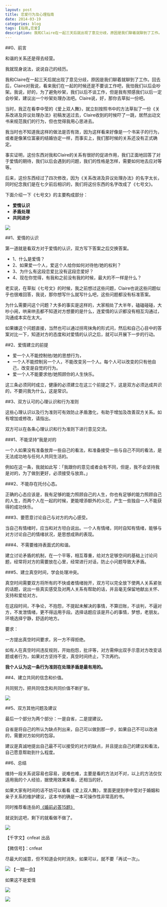 ```yaml
---
layout: post
title: 恋爱行为及心理指南
date: 2014-03-19
categories: blog
tags: [指南,恋爱]
description: 我和Claire在一起三天后就出现了意见分歧，原因是我们聊着就聊到了工作。回去后，Claire对我说，看来我们在一起的时候还是不要谈工作吧，我怕我们以后会吵架。我说，好的，为了避免吵架，我们以后不谈工作，但是我有预感我们以后一定会吵架，建议出一个吵架处理办法吧。Claire说，好，那你去草拟一份吧。
---
```




##0、前言

和谐的关系还是得去经营。

我就现身说法，说说自己的经历。

我和Claire在一起三天后就出现了意见分歧，原因是我们聊着就聊到了工作。回去后，Claire对我说，看来我们在一起的时候还是不要谈工作吧，我怕我们以后会吵架。我说，好的，为了避免吵架，我们以后不谈工作，但是我有预感我们以后一定会吵架，建议出一个吵架处理办法吧。Claire说，好，那你去草拟一份吧。

当时，我正在看李中莹的《爱上双人舞》，就立刻按照书中的方法草拟了一份《关系改进及异议处理办法》初稿发送过去，Claire收到的时候吓了一跳，居然出动文书来规范我们的行为，但也觉得我用心思进去。

我当时也不知道我这样的做法是否有效，因为这样看来好像是一个书呆子的行为，或者是像某位富豪的结婚协定一样，而事实上，我们那时候的关系还没有正式确定。

事实证明，这份东西对我和Claire的关系有很好的促进作用，我们正面地回答了对于爱情的期待，我们以后会遇到的问题，我们的性格是怎样，需要如何地去应对等等。

后来，这份东西经过了四次修改，因为《关系改进及异议处理办法》的名字太长，同时纪念我们是在七夕前后相识的，我们将这份东西的名字改成了《七号文》。

下面介绍一下《七号文》的主要构成部分：

- **爱情认识**
- **矛盾处理**
- **共同进步**

![](http://cnfeat.qiniudn.com/d686c925ec844dfdf1c05043b748959ae45ae22c1b695-MpPycH.jpg)

##1、爱情的认识

第一道就是看双方对于爱情的认识，双方写下答案之后交换答案。

- 1、什么是爱情？
- 2、如果爱一个人，爱这个人给你如何对待他/她的权利？
- 3、为什么有这段恋爱比没有这段恋爱好？
- 4、现在你觉得，有我和之前没有我的时候，最大的不一样是什么？

老实说，在草拟《七号文》的时候，我之前想过这些问题，Claire也说这些问题似乎也很难回答，我说，那你想写什么就写什么吧，这些问题都没有标准答案。

为什么需要问这个问题？大多的事实是这样的，大家相处了大半年，磕磕碰碰，大吵小闹，哄来哄去都不知道对方想要的是什么，连爱情的认识都没有相互沟通过，沟通成本实在太大。

如果嫌这个问题直接，当然也可以通过拐弯抹角的形式问，然后和自己心目中的答案对比一下，知道对方的态度和对爱情的认识之后，就可以开展下一步的行动。

##2、爱情建立的前提

- 爱一个人不能控制他/她的思想行为，
- 一个人不能控制另一个人，不能改变另一个人。每个人可以改变的只有他自己，改变是自觉的行为。
- 爱一个人不能要求他/她照顾你的人生快乐。

这三条必须同时成立，健康的必须建立在这三个前提之下，这是双方必须达成共识的，不要问我为什么，这是常识。

##3、双方认可的心理认识和行为准则

这些心理认识以及行为准则可有效防止矛盾激化，有助于增加及改善双方关系。如有增加或修改，请指出。

双方可以在各条心理认识和行为准则下进行意见交流。

###1、不能坚持“我是对的

一个人如果没有准备放弃一些自己的看法，和准备接受一些与自己不同的看法，是无法成功地与任何人共同生活的。

例如在这一条，我就如此写：「我跟你的意见或者会有不同，但是，我不会坚持我是对的，为了做到更好，必须接受与放弃。」

###2、不能存在托付心态。

正确的心态应该是，我有足够的能力照顾自己的人生，你也有足够的能力照顾自己的人生，而两个人在一起的时候，更能增添额外的火花，产生一些独自一人不能获得的成功快乐。

###3、要愿意讨论自己与对方的内心感受。

当自己有情绪时，应当和对方坦白说出。一个人有情绪，同时自知有情绪，能够与对方讨论自己的情绪状况，是思想成熟的表现。

###4、不需要维持表面式的和谐。

建立讨论矛盾的机制，在一个平等，相互尊重，给对方足够空间的基础上讨论问题，经常将对方的需要放在心里，经常进行对话，防止小问题导致大矛盾。

###5、建立真空时间，学会处理冲突。

真空时间需要双方将所有的不快或者情绪抛开，双方可以完全放下使两人关系紧张的话题，说出一些真实感受及对两人关系有帮助的话，并且毫无保留地献出关怀、支持和爱给对方。

在这段时间，不争论，不抱怨，不提起未解决的事情，不算旧账，不谈判，不逼对方，不发泄情绪，更不得运用手段。选择话题应该是开心的事情，梦想，老朋友。环境选择宁静，舒适的地方。

要求：

一方提出真空时间要求，另一方不得拒绝。

如有人在真空时间违反规则，开始抱怨，批评等，对方需伸出双手示意对方改变话题或者行为，如果对方坚持不变，真空时间终止，下次再约。

**我个人认为这一条行为准则在处理矛盾是最有用的。**

##4、建立共同的信念和价值。

共同努力，把共同信念和共同价值不断扩张。

![](http://cnfeat.qiniudn.com/%E5%9B%BE%E5%83%8F%202014-03-18-003.png)

##5、双方其他问题及建议

最后一个部分为两个部分：一是自省，二是提建议。

自省是将自己的所认为缺点列出来，自己可以做到那一步，如果自己不可以改进的，需要对方如何的包容。

建议是真诚地提出自己最不可以接受的对方的缺点，并且提出自己的建议和看法，自己愿意帮助到什么程度。

##6、总结

维持一段关系说容易也容易，说难也难，主要是看的方法对不对，以上的方法仅仅适用我的个人经验，据使用效果来看，还相当的好。

如果大家有时间的话不妨可以看看《爱上双人舞》，里面更提到李中莹对于婚姻和亲子关系的维护建议，这本书的确是一本可操作性非常高的书。

同时推荐看连岳的[《婚前必答15题》](http://lianyue.baijia.baidu.com/article/2999)

就说到这吧，剩下的就看做不做了。

![](http://cnfeat.qiniudn.com/%E5%9B%BE%E5%83%8F%202014-03-18-0001.png)

【千字文】cnfeat 出品

【微信号】：cnfeat

尽最大的诚意，但不知道会何时消失，如果可以，就不要「再试一次」。
 
![](http://cnfeat.qiniudn.com/%E4%B8%80%E6%9C%9F%E4%B8%80%E4%BC%9A.jpg)
【一期一会】

如果这不是爱情

![](http://cnfeat.qiniudn.com/p2171238325.jpg)


![](http://cnfeat.qiniudn.com/qrcode_for_gh_f788adf0c391_430.jpg)

















